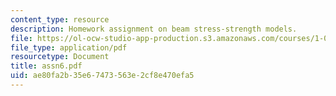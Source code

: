```yaml
---
content_type: resource
description: Homework assignment on beam stress-strength models.
file: https://ol-ocw-studio-app-production.s3.amazonaws.com/courses/1-050-engineering-mechanics-i-fall-2007/ae80fa2b35e67473563e2cf8e470efa5_assn6.pdf
file_type: application/pdf
resourcetype: Document
title: assn6.pdf
uid: ae80fa2b-35e6-7473-563e-2cf8e470efa5
---
```

